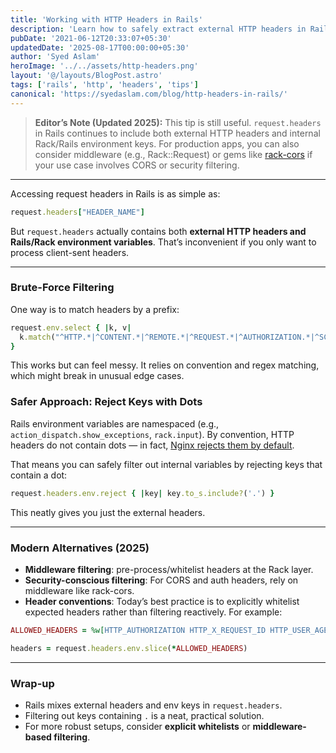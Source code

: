 ```yaml
---
title: 'Working with HTTP Headers in Rails'
description: 'Learn how to safely extract external HTTP headers in Rails while filtering out internal Rack and Rails environment variables.'
pubDate: '2021-06-12T20:33:07+05:30'
updatedDate: '2025-08-17T00:00:00+05:30'
author: 'Syed Aslam'
heroImage: '../../assets/http-headers.png'
layout: '@/layouts/BlogPost.astro'
tags: ['rails', 'http', 'headers', 'tips']
canonical: 'https://syedaslam.com/blog/http-headers-in-rails/'
---
```


> **Editor’s Note (Updated 2025):**
> This tip is still useful. `request.headers` in Rails continues to include both external HTTP headers and internal Rack/Rails environment keys.
> For production apps, you can also consider middleware (e.g., Rack::Request) or gems like [rack-cors](https://github.com/cyu/rack-cors) if your use case involves CORS or security filtering.

---

Accessing request headers in Rails is as simple as:

```ruby
request.headers["HEADER_NAME"]
```

But `request.headers` actually contains both **external HTTP headers and Rails/Rack environment variables**. That’s inconvenient if you only want to process client-sent headers.

---

### Brute-Force Filtering

One way is to match headers by a prefix:

```ruby
request.env.select { |k, v|
  k.match("^HTTP.*|^CONTENT.*|^REMOTE.*|^REQUEST.*|^AUTHORIZATION.*|^SCRIPT.*|^SERVER.*")
}
```

This works but can feel messy. It relies on convention and regex matching, which might break in unusual edge cases.

### Safer Approach: Reject Keys with Dots

Rails environment variables are namespaced (e.g., `action_dispatch.show_exceptions`, `rack.input`). By convention, HTTP headers do not contain dots — in fact, [Nginx rejects them by default](https://forum.nginx.org/read.php?2,44453,44472#msg-44472).

That means you can safely filter out internal variables by rejecting keys that contain a dot:

```ruby
request.headers.env.reject { |key| key.to_s.include?('.') }
```

This neatly gives you just the external headers.

---

### Modern Alternatives (2025)

- **Middleware filtering**: pre-process/whitelist headers at the Rack layer.
- **Security-conscious filtering**: For CORS and auth headers, rely on middleware like rack-cors.
- **Header conventions**: Today’s best practice is to explicitly whitelist expected headers rather than filtering reactively. For example:

```ruby
ALLOWED_HEADERS = %w[HTTP_AUTHORIZATION HTTP_X_REQUEST_ID HTTP_USER_AGENT]

headers = request.headers.env.slice(*ALLOWED_HEADERS)
```

---

### Wrap-up

- Rails mixes external headers and env keys in `request.headers`.
- Filtering out keys containing `.` is a neat, practical solution.
- For more robust setups, consider **explicit whitelists** or **middleware-based filtering**.
